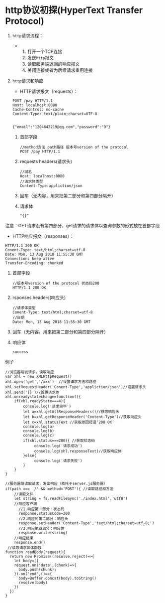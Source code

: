 # http协议初探(HyperText Transfer Protocol)

1. `http`请求流程：

   - 1. 打开一个TCP连接
     2. 发送`http`报文
     3. 读取服务端返回的响应报文
     4. 关闭连接或者为后续请求重用连接

2. `http`请求和响应

   - HTTP请求报文（requests）：

   ```
   POST /pay HTTP/1.1
   Host: localhost:8080
   Cache-Control: no-cache
   Content-Type: text/plain;charset=UTF-8
   
   
   {"email":"1204642219@qq.com","password":"9"}
   ```

   

   1. 首部字段

      ```
      //method方法 path路径 版本号version of the protocol 
      POST /pay HTTP/1.1
      ```

   2. requests headers(请求头)

      ```
      //域名
      Host: localhost:8080
      //请求体类型
      Content-Type:appliction/json
      
      ```

   3. 回车（无内容，用来把第二部分和第四部分隔开）

   4. 请求体   

      ```
      "{}"
      ```

      

注意：GET请求没有第四部分，get请求的请求体以查询参数的形式放在首部字段

   - HTTP响应报文（responses）：

```
HTTP/1.1 200 OK
Conent-Type: text/html;charset=utf-8
Date: Mon, 13 Aug 2018 11:55:30 GMT
Connection: keep-alive
Transfer-Encoding: chunked
```

1. 首部字段

   ```
   //版本号version of the protocol 状态码200  
   HTTP/1.1 200 OK
   ```

2. rsponses headers(响应头)

   ```
   //请求体类型
   Conent-Type: text/html;charset=utf-8
   //日期
   Date: Mon, 13 Aug 2018 11:55:30 GMT
   
   ```

3. 回车（无内容，用来把第二部分和第四部分隔开）

4. 响应体   

   ```
   success
   ```

   

例子

```
//浏览器端发请求，读取响应
var xhl = new XMLHttpRequest()
xhl.open('get','/xxx')  //设置请求方法和路径
xhl.setRequestHeader('Conent-Type','appliction/json')//设置请求头
xhl.send('{}')//设置请求体
xhl.onreadystatechange=function(){
    if(xhl.readyState===4){
        console.log('请求完毕')
        let a=xhl.getAllResponseHeaders()//获取响应头
        let b=xhl.getResponseHeader('Content-Type')//获取响应头
        let c=xhl.statusText //获取原因短语‘200 OK’
        console.log(a)
        console.log(b)
        console.log(c)
        if(xhl.status===200){ //获取状态码
             console.log('请求成功')
             console.log(xhl.responseText)//获取响应体
        }else{
             console.log('请求失败')
        }
    }
}
```

```
//服务器端读取请求，发出响应（依托于server.js服务器）
if(path === '/' && method='POST'){ //读取路径和方法
    //读取文件
    let string = fs.readFileSync('./index.html','utf8')
    //响应客户端
      //1.响应第一部分：状态码
      response.statusCode=200
      //2.响应的第二部分：响应头
      response.setHeader('Content-Type','text/html;charset=utf-8;')
      //3.响应第四部分：响应体
      response.write(string)
    //响应结束
    response.end()
 //读取请求体体函数
function readBody(request){
  return new Promise((resolve,reject)=>{
    let body=[]
    request.on('data',(chunk)=>{
      body.push(chunk);
    }).on('end',()=>{
      body=Buffer.concat(body).toString()
      resolve(body)
    })
  })
}
```

